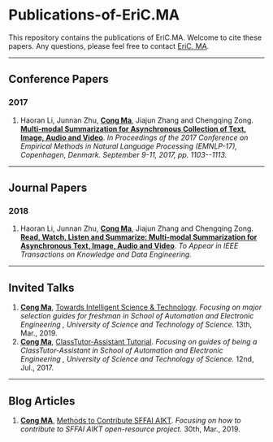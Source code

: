 # Publications-of-EriC.MA
This repository contains the publications of EriC.MA. Welcome to cite these papers. Any questions, please feel free to contact [EriC. MA](mailto:cong.ma@nlpr.ia.ac.cn).

---

## Conference Papers

### 2017

1. Haoran Li, Junnan Zhu, **<u>Cong Ma</u>**, Jiajun Zhang and Chengqing Zong. [**Multi-modal Summarization for Asynchronous Collection of Text, Image, Audio and Video**](https://github.com/EriCongMa/Publications-of-Cong.MA/blob/master/Conference_Papers/2017-EMNLP-CongMa.pdf). *In Proceedings of the 2017 Conference on Empirical Methods in Natural Language Processing (EMNLP-17), Copenhagen, Denmark. September 9-11, 2017, pp. 1103--1113.*

---

## Journal Papers

### 2018

1. Haoran Li, Junnan Zhu, **<u>Cong Ma</u>**, Jiajun Zhang and Chengqing Zong.  [**Read, Watch, Listen and Summarize: Multi-modal Summarization for Asynchronous Text, Image, Audio and Video**](https://github.com/EriCongMa/Publications-of-Cong.MA/blob/master/Journal_Papers/2018-TKDE-CongMa.pdf). *To Appear in IEEE Transactions on Knowledge and Data Engineering.*

---

## Invited Talks

1. **<u>Cong Ma</u>**, [Towards Intelligent Science & Technology](https://github.com/EriCongMa/Publications-of-EriC.MA/blob/master/Invited_Talks/TowardsIntelligentScience&Technology.pdf). *Focusing on major selection guides for freshman in School of Automation and Electronic Engineering , University of Science and Technology of Science.* 13th, Mar., 2019.
2. **<u>Cong Ma</u>**, [ClassTutor-Assistant Tutorial](https://github.com/EriCongMa/Publications-of-EriC.MA/blob/master/Invited_Talks/ClassTutor-Assistant-Tutorial-2017.pdf). *Focusing on guides of being a ClassTutor-Assistant in School of Automation and Electronic Engineering , University of Science and Technology of Science.* 12nd, Jul., 2017.

---

## Blog Articles

1. **<u>Cong MA</u>**, [Methods to Contribute SFFAI AIKT](https://github.com/EriCongMa/Publications-of-EriC.MA/blob/master/Blog_Articles/Methods_to_Contribute_SFFAI_AIKT.pdf). *Focusing on how to contribute to SFFAI AIKT open-resource project.* 30th, Mar., 2019.

